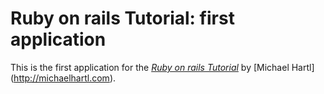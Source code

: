 # Ruby on rails Tutorial: first application

This is the first application for the 
[*Ruby on rails Tutorial*](http://railstutorial.org/)
by [Michael Hartl] (http://michaelhartl.com).
